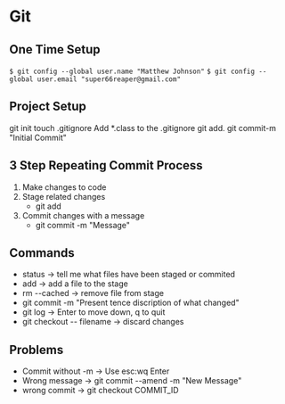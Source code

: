 # Git

## One Time Setup

`$ git config --global user.name "Matthew Johnson"`
`$ git config --global user.email "super66reaper@gmail.com"`

## Project Setup

git init
touch .gitignore
Add *.class to the .gitignore
git add.
git commit-m "Initial Commit"

## 3 Step Repeating Commit Process
1. Make changes to code
2. Stage related changes
    * git add
3. Commit changes with a message
    * git commit -m "Message"

## Commands

* status -> tell me what files have been staged or commited
* add -> add a file to the stage
* rm --cached -> remove file from stage
* git commit -m "Present tence discription of what changed"
* git log -> Enter to move down, q to quit
* git checkout -- filename -> discard changes

## Problems

* Commit without -m -> Use esc:wq Enter
* Wrong message -> git commit --amend -m "New Message"
* wrong commit -> git checkout COMMIT_ID